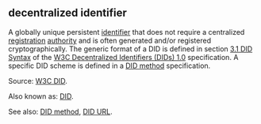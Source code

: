 ## decentralized identifier

<p class="c8"><span>A globally unique persistent </span><span class="c2"><a class="c3" href="#h.u3bfehmj4ed3">identifier</a></span><span>&nbsp;that does not require a centralized </span><span class="c2"><a class="c3" href="#h.scqeh7q9ln83">registration</a></span><span>&nbsp;</span><span class="c2"><a class="c3" href="#h.gln5i78kxlfh">authority</a></span><span>&nbsp;and is often generated and/or registered cryptographically. The generic format of a DID is defined in section </span><span class="c2"><a class="c3" href="https://www.google.com/url?q=https://www.w3.org/TR/did-core/%23did-syntax&amp;sa=D&amp;source=editors&amp;ust=1706779842586861&amp;usg=AOvVaw34OFh6WsbGTBSss5o3ar15">3.1 DID Syntax</a></span><span>&nbsp;of the </span><span class="c2"><a class="c3" href="https://www.google.com/url?q=https://www.w3.org/TR/did-core/&amp;sa=D&amp;source=editors&amp;ust=1706779842587056&amp;usg=AOvVaw1Bv8xilNraJOljfzY0wZS7">W3C Decentralized Identifiers (DIDs) 1.0</a></span><span>&nbsp;specification.</span><span>&nbsp;A specific </span><span>DID scheme</span><span>&nbsp;is defined in a </span><span class="c2"><a class="c3" href="#h.fuy2eub1xls">DID method</a></span><span class="c0">&nbsp;specification.</span></p><p class="c8"><span>Source: </span><span class="c2"><a class="c3" href="https://www.google.com/url?q=https://www.w3.org/TR/did-core/%23terminology&amp;sa=D&amp;source=editors&amp;ust=1706779842587419&amp;usg=AOvVaw2tVf-SWJYH2aumFLP0nKgV">W3C DID</a></span><span class="c0">.</span></p><p class="c8"><span>Also known as: </span><span class="c2"><a class="c3" href="#h.zh539v9ul471">DID</a></span><span>.</span></p><p class="c8"><span>See also: </span><span class="c2"><a class="c3" href="#h.fuy2eub1xls">DID method</a></span><span>, </span><span class="c2"><a class="c3" href="#h.2lqom8dcqvzy">DID URL</a></span><span class="c0">.</span></p>

